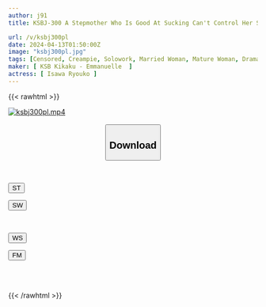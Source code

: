 ```yaml
---
author: j91
title: KSBJ-300 A Stepmother Who Is Good At Sucking Can't Control Her Sexual Desire And Makes Her Son Ejaculate Over And Over Again With Her Obscene Tongue! Miki Yoshii

url: /v/ksbj300pl
date: 2024-04-13T01:50:00Z
image: "ksbj300pl.jpg"
tags: [Censored, Creampie, Solowork, Married Woman, Mature Woman, Drama, Stepmother	]
maker: [ KSB Kikaku - Emmanuelle  ]
actress: [ Isawa Ryouko ]
---
```



{{< rawhtml >}}

<div class="video" data-videoid="Mk4Wza29KVUYpv">
    <a href="javascript:;">
        <img src="/v/ksbj300pl/ksbj300pl.jpg" width="WIDTH" height="HEIGHT" alt="ksbj300pl.mp4" loading="lazy">
    </a>
</div>

<script type="text/javascript" src="https://j91.asia/asset/on-demand-st.js"></script>

<br>
  <link rel="stylesheet" href="https://j91.asia/asset/bs5.css">
  
  <center>
  <button class="btn btn-primary" type="button" data-bs-toggle="collapse" data-bs-target=".multi-collapse" aria-expanded="false" aria-controls="multiCollapseExample1 multiCollapseExample2"><h2>Download</h2></button></center>
</p>
<div class="row">
  <div class="col">
    <div class="collapse multi-collapse" id="multiCollapseExample1">
      <div class="card card-body">
	      	      <br>
<div class="buttons">  
<p><a href="https://streamtape.to/v/Mk4Wza29KVUYpv" target="_blank"><button class="btn-hover color-3"><i class="fa fa-download"></i> ST</button></a></p>
<p><a href="https://asnwish.com/etul44lxyehn" target="_blank"><button class="btn-hover color-2"><i class="fa fa-download"></i> SW</button></a></p></div>
    </div>
  </div>
</div>
  <div class="col">
    <div class="collapse multi-collapse" id="multiCollapseExample2">
      <div class="card card-body">
	      <br>
<div class="buttons">
<p><a href="https://wolfstream.tv/xgiojjgflups"><button class="btn-hover color-9"><i class="fa fa-download"></i> WS</button></a></p>
<p><a href="https://filemoon.sx/d/x37idy9ccc8n"><button class="btn-hover color-8"><i class="fa fa-download"></i> FM</button></a></p></div>
<br><br>
      </div>
    </div>
  </div>
</div>

{{< /rawhtml >}}
